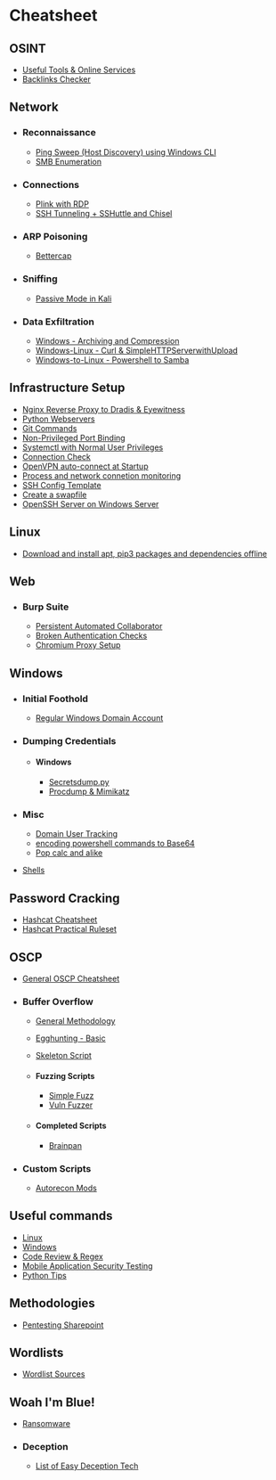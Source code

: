 # Cheatsheet

## OSINT
* [Useful Tools & Online Services](OSINT/Useful_Tools_URLs.md)
* [Backlinks Checker](OSINT/Backlink_Check.md)

## Network
* ### Reconnaissance
    * [Ping Sweep (Host Discovery) using Windows CLI](Network/Reconnaissance/PingSweep-Windows-CLI.md)
    * [SMB Enumeration](Network/Reconnaissance/SMB_Enum.md)

* ### Connections
    * [Plink with RDP](Network/Connections/Plink-RDP.md)
    * [SSH Tunneling + SSHuttle and Chisel](Network/Connections/SSH_Tunneling.md)

* ### ARP Poisoning
    * [Bettercap](Network/ARP_Poisoning/Bettercap.md)

* ### Sniffing
    * [Passive Mode in Kali](Network/Sniffing/PassiveMode-Kali.md)
* ### Data Exfiltration
    * [Windows - Archiving and Compression](Network/Data_Exfiltration/Windows-Archiving_and_Compression.md)
    * [Windows-Linux - Curl & SimpleHTTPServerwithUpload](Network/Data_Exfiltration/Windows-Linux-Curl-SimpleHTTPServerwithUpload.md)
    * [Windows-to-Linux - Powershell to Samba](Network/Data_Exfiltration/Powershell-SAMBA.md)

## Infrastructure Setup
* [Nginx Reverse Proxy to Dradis & Eyewitness](Infrastructure_Setup/NginxReverseProxy_Dradis-Eyewitness.md)
* [Python Webservers](Infrastructure_Setup/Python_Webservers.md)
* [Git Commands](Infrastructure_Setup/Git_Commands.md)
* [Non-Privileged Port Binding](Infrastructure_Setup/Non-Privileged_Port_Binding.md)
* [Systemctl with Normal User Privileges](Infrastructure_Setup/Systemctl_with_user_privileges.md)
* [Connection Check](Infrastructure_Setup/Connection_Check.md)
* [OpenVPN auto-connect at Startup](Infrastructure_Setup/OpenVPN_AutoConnect.md)
* [Process and network connetion monitoring](Infrastructure_Setup/Process_and_network_connection_monitoring.md)
* [SSH Config Template](Infrastructure_Setup/SSH_Config_Template.md)
* [Create a swapfile](Infrastructure_Setup/Create_Swapfile.md)
* [OpenSSH Server on Windows Server](Infrastructure_Setup/OpenSSH_Server_Windows.md)

## Linux
* [Download and install apt, pip3 packages and dependencies offline](Linux/Downloading_apt_pip3_packages_offline.md)

## Web
* ### Burp Suite
    * [Persistent Automated Collaborator](Web/BurpSuite/Persistent_Automated_Collaborator.md)
    * [Broken Authentication Checks](Web/BurpSuite/Broken_Authentication_Checks.md)
    * [Chromium Proxy Setup](Web/BurpSuite/Chromium_Proxy_Setup.md)

## Windows
* ### Initial Foothold
    * [Regular Windows Domain Account](Windows/Initial_Foothold/After-Achieving-a-Regular-Windows-Domain_account.md)

* ### Dumping Credentials
    * #### Windows
        * [Secretsdump.py](Windows/Dumping_Credentials/Impacket-secretsdump.md)
        * [Procdump & Mimikatz](Windows/Dumping_Credentials/Procdump-Mimikatz.md)

* ### Misc
    * [Domain User Tracking](Windows/Misc/DomainUser_Tracking.md)
    * [encoding powershell commands to Base64](Windows/Misc/Base64_encode_powershell_commands.md)
    * [Pop calc and alike](Windows/Misc/Pop_calc_and_alike.md)
    
* [Shells](Windows/Shells.md)

## Password Cracking
* [Hashcat Cheatsheet](Password_Cracking/Hashcat_general_cheatsheet.md)
* [Hashcat Practical Ruleset](Password_Cracking/Hashcat_Practical_Ruleset.md)
    
## OSCP
* [General OSCP Cheatsheet](OSCP/General_Cheatsheet.md)
* ### Buffer Overflow
    * [General Methodology](OSCP/Buffer_Overflow/General_methodology.md)
    * [Egghunting - Basic](OSCP/Buffer_Overflow/Egghunting-Basic.md)
    * [Skeleton Script](OSCP/Buffer_Overflow/Skeleton.md)

    * #### Fuzzing Scripts
        * [Simple Fuzz](OSCP/Buffer_Overflow/Fuzzing_Scripts/Simple_Fuzz.md)
        * [Vuln Fuzzer](OSCP/Buffer_Overflow/Fuzzing_Scripts/vuln_fuzzer.md)

    * #### Completed Scripts
        * [Brainpan](OSCP/Buffer_Overflow/Completed_Scripts/brainpan.md)

* ### Custom Scripts
    * [Autorecon Mods](OSCP/Custom_Scripts/Autorecon_modification.md)

## Useful commands
* [Linux](Useful_Commands/Linux.md)
* [Windows](Useful_Commands/Windows.md)
* [Code Review & Regex](Useful_Commands/Code_Review_Regex.md)
* [Mobile Application Security Testing](Useful_Commands/Mobile_App_Security_Testing.md)
* [Python Tips](Useful_Commands/Python_Tips.md)

## Methodologies
* [Pentesting Sharepoint](Methodologies/Sharepoint.md)

## Wordlists
* [Wordlist Sources](Wordlist/Wordlist_Sources.md)

## Woah I'm Blue!
* [Ransomware](Woah_Im_Blue/Ransomware.md)
* ### Deception
    * [List of Easy Deception Tech](Woah_Im_Blue/Deception/Easy_Deception_List.md)
